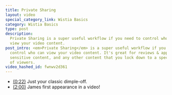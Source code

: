 ```yaml
---
title: Private Sharing
layout: video
special_category_link: Wistia Basics
category: Wistia Basics
type: post
description: 
  Private Sharing is a super useful workflow if you need to control who can
  view your video content.
post_intro: <em>Private Sharing</em> is a super useful workflow if you need to
  control who can view your video content. It's great for reviews & approvals,
  sensitive content, and any other content that you lock down to a specific set
  of viewers.
video_hashed_id: fwnwv2d361
---
```


* <a href="#" class="chapter_link" onclick="wistiaEmbed.time(22).play(); return false;"><i class="icon-play"></i>(0:22)</a> Just your classic dimple-off.
* <a href="#" class="chapter_link" onclick="wistiaEmbed.time(120).play(); return false;"><i class="icon-play"></i>(2:00)</a> James first appearance in a video!
